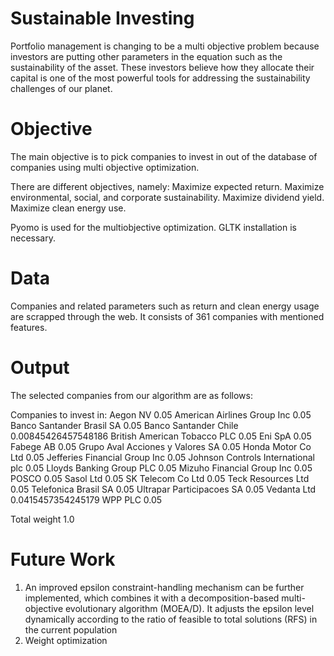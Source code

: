 # Sustainable Investing

Portfolio management is changing to be a multi objective problem because investors are putting other parameters in the equation such as the sustainability of the asset. 
These investors believe how they allocate their capital is one of the most powerful tools for addressing the sustainability challenges of our planet.

# Objective

The main objective is to pick companies to invest in out of the database of companies using multi objective optimization. 

There are different objectives, namely: 
Maximize expected return.
Maximize environmental, social, and corporate sustainability.
Maximize dividend yield.
Maximize clean energy use.

Pyomo is used for the multiobjective optimization. GLTK installation is necessary. 

# Data

Companies and related parameters such as return and clean energy usage are scrapped through the web. It consists of 361 companies with mentioned features.  

# Output

The selected companies from our algorithm are as follows:


Companies to invest in:
 Aegon NV 0.05
 American Airlines Group Inc 0.05
 Banco Santander Brasil SA 0.05
 Banco Santander Chile 0.00845426457548186
 British American Tobacco PLC 0.05
 Eni SpA 0.05
 Fabege AB 0.05
 Grupo Aval Acciones y Valores SA 0.05
 Honda Motor Co Ltd 0.05
 Jefferies Financial Group Inc 0.05
 Johnson Controls International plc 0.05
 Lloyds Banking Group PLC 0.05
 Mizuho Financial Group Inc 0.05
 POSCO 0.05
 Sasol Ltd 0.05
 SK Telecom Co Ltd 0.05
 Teck Resources Ltd 0.05
 Telefonica Brasil SA 0.05
 Ultrapar Participacoes SA 0.05
 Vedanta Ltd 0.0415457354245179
 WPP PLC 0.05
 
Total weight 1.0

# Future Work
1. An improved epsilon constraint-handling mechanism can be further implemented, which combines it with a decomposition-based multi-objective evolutionary algorithm (MOEA/D). 
It adjusts the epsilon level dynamically according to the ratio of feasible to total solutions (RFS) in the current population 
2. Weight optimization
